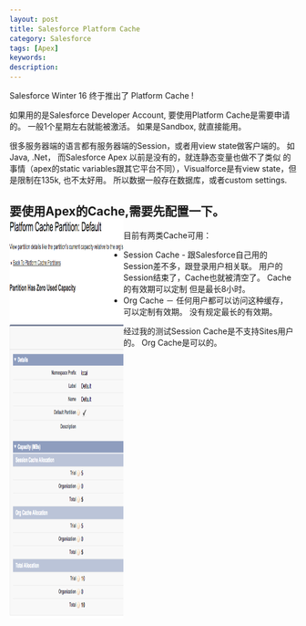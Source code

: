 ```yaml
---
layout: post
title: Salesforce Platform Cache
category: Salesforce
tags: [Apex] 
keywords: 
description: 
---
```



Salesforce Winter 16 终于推出了 Platform Cache !

如果用的是Salesforce Developer Account, 要使用Platform Cache是需要申请的。
一般1个星期左右就能被激活。
如果是Sandbox, 就直接能用。

很多服务器端的语言都有服务器端的Session，或者用view state做客户端的。
 如Java, .Net， 而Salesforce Apex 以前是没有的，就连静态变量也做不了类似
 的事情（apex的static variables跟其它平台不同），Visualforce是有view state，但是限制在135k, 也不太好用。 所以数据一般存在数据库，或者custom settings.

要使用Apex的Cache,需要先配置一下。
<img src="/uploads/2016/apex_cache_setup.png" align="left" height="700" width="200" >
---

目前有两类Cache可用： 

* Session Cache - 跟Salesforce自己用的Session差不多，跟登录用户相关联。
                  用户的Session结束了，Cache也就被清空了。 
                  Cache的有效期可以定制
                  但是最长8小时。
* Org Cache     － 任何用户都可以访问这种缓存， 可以定制有效期。
                   没有规定最长的有效期。

经过我的测试Session Cache是不支持Sites用户的。
Org Cache是可以的。
